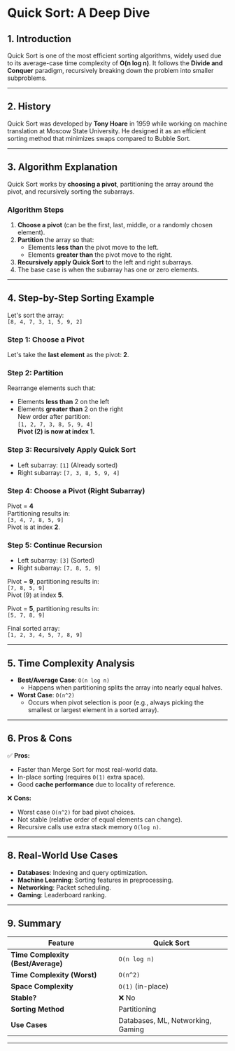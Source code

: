 # Quick Sort: A Deep Dive

## 1. Introduction
Quick Sort is one of the most efficient sorting algorithms, widely used due to its average-case time complexity of **O(n log n)**. It follows the **Divide and Conquer** paradigm, recursively breaking down the problem into smaller subproblems.

---

## 2. History
Quick Sort was developed by **Tony Hoare** in 1959 while working on machine translation at Moscow State University. He designed it as an efficient sorting method that minimizes swaps compared to Bubble Sort.

---

## 3. Algorithm Explanation
Quick Sort works by **choosing a pivot**, partitioning the array around the pivot, and recursively sorting the subarrays.

### Algorithm Steps
1. **Choose a pivot** (can be the first, last, middle, or a randomly chosen element).
2. **Partition** the array so that:
   - Elements **less than** the pivot move to the left.
   - Elements **greater than** the pivot move to the right.
3. **Recursively apply Quick Sort** to the left and right subarrays.
4. The base case is when the subarray has one or zero elements.

---

## 4. Step-by-Step Sorting Example
Let's sort the array:  
`[8, 4, 7, 3, 1, 5, 9, 2]`

### Step 1: Choose a Pivot
Let's take the **last element** as the pivot: **2**.

### Step 2: Partition
Rearrange elements such that:
- Elements **less than** 2 on the left
- Elements **greater than** 2 on the right  
New order after partition:  
`[1, 2, 7, 3, 8, 5, 9, 4]`  
**Pivot (2) is now at index 1.**  

### Step 3: Recursively Apply Quick Sort
- Left subarray: `[1]` (Already sorted)
- Right subarray: `[7, 3, 8, 5, 9, 4]`

### Step 4: Choose a Pivot (Right Subarray)
Pivot = **4**  
Partitioning results in:  
`[3, 4, 7, 8, 5, 9]`  
Pivot is at index **2**.

### Step 5: Continue Recursion
- Left subarray: `[3]` (Sorted)
- Right subarray: `[7, 8, 5, 9]`
  
Pivot = **9**, partitioning results in:  
`[7, 8, 5, 9]`  
Pivot (9) at index **5**.

Pivot = **5**, partitioning results in:  
`[5, 7, 8, 9]`  

Final sorted array:  
`[1, 2, 3, 4, 5, 7, 8, 9]`

---

## 5. Time Complexity Analysis
- **Best/Average Case**: `O(n log n)`  
  - Happens when partitioning splits the array into nearly equal halves.
- **Worst Case**: `O(n^2)`  
  - Occurs when pivot selection is poor (e.g., always picking the smallest or largest element in a sorted array).

---

## 6. Pros & Cons
✅ **Pros:**
- Faster than Merge Sort for most real-world data.
- In-place sorting (requires `O(1)` extra space).
- Good **cache performance** due to locality of reference.

❌ **Cons:**
- Worst case `O(n^2)` for bad pivot choices.
- Not stable (relative order of equal elements can change).
- Recursive calls use extra stack memory `O(log n)`.

---

## 8. Real-World Use Cases
- **Databases**: Indexing and query optimization.
- **Machine Learning**: Sorting features in preprocessing.
- **Networking**: Packet scheduling.
- **Gaming**: Leaderboard ranking.

---

## 9. Summary
| Feature          | Quick Sort |
|-----------------|-----------|
| **Time Complexity (Best/Average)** | `O(n log n)` |
| **Time Complexity (Worst)** | `O(n^2)` |
| **Space Complexity** | `O(1)` (in-place) |
| **Stable?** | ❌ No |
| **Sorting Method** | Partitioning |
| **Use Cases** | Databases, ML, Networking, Gaming |

---

